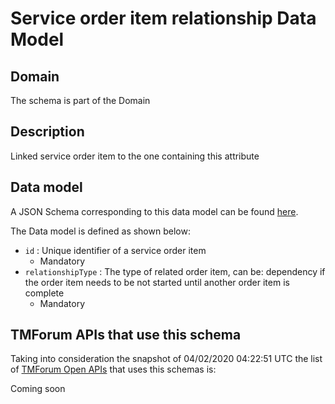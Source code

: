 # Service order item relationship Data Model

## Domain

The  schema is part of the  Domain

## Description

Linked service order item to the one containing this attribute

## Data model

A JSON Schema corresponding to this data model can be found
[here](https://github.com/tmforum-rand/schemas/blob/candidates/Service/ServiceOrderItemRelationship.schema.json).

The Data model is defined as shown below:
- `id` : Unique identifier of a service order item
  - Mandatory
- `relationshipType` : The type of related order item, can be: dependency if the order item needs to be not started until another order item is complete
  - Mandatory




## TMForum APIs that use this schema

Taking into consideration the snapshot of 04/02/2020 04:22:51 UTC the list of [TMForum Open APIs](https://www.tmforum.org/open-apis/) that uses this schemas is:

Coming soon